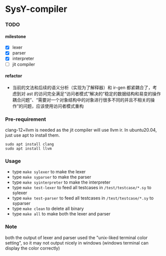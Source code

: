 # SysY-compiler
### TODO

#### milestone

- [x] lexer
- [x] parser
- [x] interpreter
- [ ] jit compiler

#### refactor

- 当前的文法和后续的语义分析（实现为了解释器）和 ir-gen 都紧耦合了，考虑到对 ast 的访问完全满足“访问者模式”解决的“稳定的数据结构和易变的操作耦合问题”、“需要对一个对象结构中的对象进行很多不同的并且不相关的操作”的问题，应该使用访问者模式重构
### Pre-requirement

clang-12+llvm is needed as the jit compiler will use llvm ir. In ubuntu20.04, just use apt to install them.

```
sudo apt install clang
sudo apt install llvm
```

### Usage

- type `make sylexer` to make the lexer
- type `make syparser` to make the parser
- type `make syinterpreter` to make the interpreter
- type `make test-lexer` to feed all testcases in `/test/testcase/*.sy` to sylexer
- type `make test-parser` to feed all testcases in `/test/testcase/*.sy` to syparser
- type `make clean` to delete all binary
- type `make all` to make both the lexer and parser

### Note

both the output of lexer and parser used the "unix-liked terminal color setting", so it may not output nicely in windows (windows terminal can display the color correctly)
